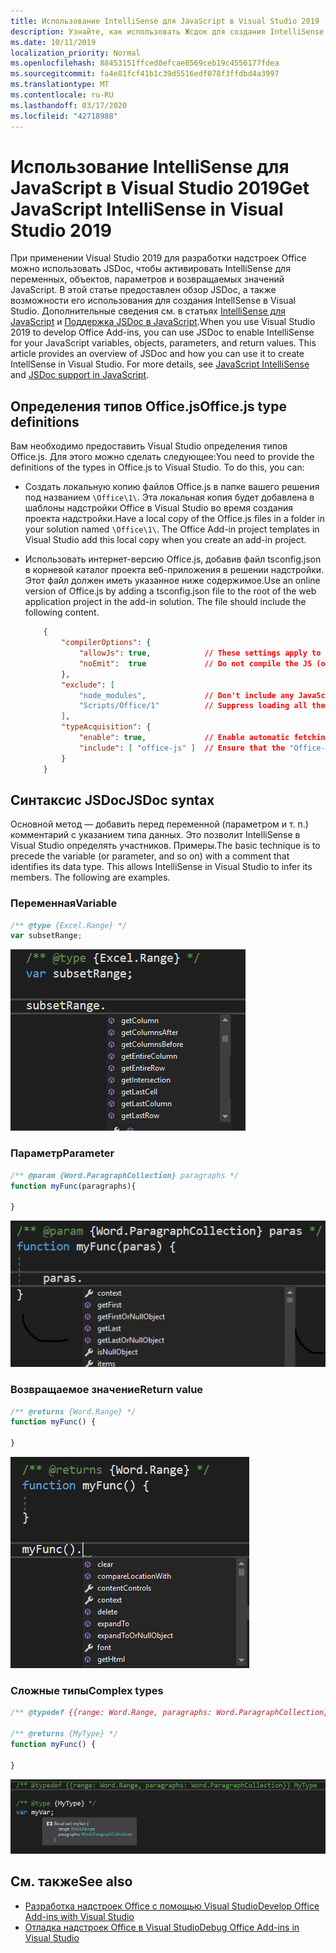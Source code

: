 ```yaml
---
title: Использование IntelliSense для JavaScript в Visual Studio 2019
description: Узнайте, как использовать Жсдок для создания IntelliSense для переменных JavaScript, объектов, параметров и возвращаемых значений.
ms.date: 10/11/2019
localization_priority: Normal
ms.openlocfilehash: 88453151ffced0efcae8569ceb19c4556177fdea
ms.sourcegitcommit: fa4e81fcf41b1c39d5516edf078f3ffdbd4a3997
ms.translationtype: MT
ms.contentlocale: ru-RU
ms.lasthandoff: 03/17/2020
ms.locfileid: "42718988"
---
```

# <a name="get-javascript-intellisense-in-visual-studio-2019"></a><span data-ttu-id="f9657-103">Использование IntelliSense для JavaScript в Visual Studio 2019</span><span class="sxs-lookup"><span data-stu-id="f9657-103">Get JavaScript IntelliSense in Visual Studio 2019</span></span>

<span data-ttu-id="f9657-p101">При применении Visual Studio 2019 для разработки надстроек Office можно использовать JSDoc, чтобы активировать IntelliSense для переменных, объектов, параметров и возвращаемых значений JavaScript. В этой статье предоставлен обзор JSDoc, а также возможности его использования для создания IntellSense в Visual Studio. Дополнительные сведения см. в статьях [IntelliSense для JavaScript](/visualstudio/ide/javascript-intellisense) и [Поддержка JSDoc в JavaScript](https://github.com/Microsoft/TypeScript/wiki/JsDoc-support-in-JavaScript).</span><span class="sxs-lookup"><span data-stu-id="f9657-p101">When you use Visual Studio 2019 to develop Office Add-ins, you can use JSDoc to enable IntelliSense for your JavaScript variables, objects, parameters, and return values. This article provides an overview of JSDoc and how you can use it to create IntellSense in Visual Studio. For more details, see [JavaScript IntelliSense](/visualstudio/ide/javascript-intellisense) and [JSDoc support in JavaScript](https://github.com/Microsoft/TypeScript/wiki/JsDoc-support-in-JavaScript).</span></span> 

## <a name="officejs-type-definitions"></a><span data-ttu-id="f9657-107">Определения типов Office.js</span><span class="sxs-lookup"><span data-stu-id="f9657-107">Office.js type definitions</span></span>

<span data-ttu-id="f9657-p102">Вам необходимо предоставить Visual Studio определения типов Office.js. Для этого можно сделать следующее:</span><span class="sxs-lookup"><span data-stu-id="f9657-p102">You need to provide the definitions of the types in Office.js to Visual Studio. To do this, you can:</span></span>

- <span data-ttu-id="f9657-p103">Создать локальную копию файлов Office.js в папке вашего решения под названием `\Office\1\`. Эта локальная копия будет добавлена в шаблоны надстройки Office в Visual Studio во время создания проекта надстройки.</span><span class="sxs-lookup"><span data-stu-id="f9657-p103">Have a local copy of the Office.js files in a folder in your solution named `\Office\1\`. The Office Add-in project templates in Visual Studio add this local copy when you create an add-in project.</span></span> 
- <span data-ttu-id="f9657-p104">Использовать интернет-версию Office.js, добавив файл tsconfig.json в корневой каталог проекта веб-приложения в решении надстройки. Этот файл должен иметь указанное ниже содержимое.</span><span class="sxs-lookup"><span data-stu-id="f9657-p104">Use an online version of Office.js by adding a tsconfig.json file to the root of the web application project in the add-in solution. The file should include the following content.</span></span>

    ```json
        {
            "compilerOptions": {
                "allowJs": true,            // These settings apply to JavaScript files also.
                "noEmit":  true             // Do not compile the JS (or TS) files in this project.
            },
            "exclude": [
                "node_modules",             // Don't include any JavaScript found under "node_modules".
                "Scripts/Office/1"          // Suppress loading all the JavaScript files from the Office NuGet package.
            ],
            "typeAcquisition": {
                "enable": true,             // Enable automatic fetching of type definitions for detected JavaScript libraries.
                "include": [ "office-js" ]  // Ensure that the "Office-js" type definition is fetched.
            }
        }
    ```

## <a name="jsdoc-syntax"></a><span data-ttu-id="f9657-114">Синтаксис JSDoc</span><span class="sxs-lookup"><span data-stu-id="f9657-114">JSDoc syntax</span></span>

<span data-ttu-id="f9657-p105">Основной метод — добавить перед переменной (параметром и т. п.) комментарий с указанием типа данных. Это позволит IntelliSense в Visual Studio определять участников. Примеры.</span><span class="sxs-lookup"><span data-stu-id="f9657-p105">The basic technique is to precede the variable (or parameter, and so on) with a comment that identifies its data type. This allows IntelliSense in Visual Studio to infer its members. The following are examples.</span></span>

### <a name="variable"></a><span data-ttu-id="f9657-118">Переменная</span><span class="sxs-lookup"><span data-stu-id="f9657-118">Variable</span></span>

```js
/** @type {Excel.Range} */
var subsetRange;
```
![IntelliSense — переменная](../images/intellisense-vs17-var.png)

### <a name="parameter"></a><span data-ttu-id="f9657-120">Параметр</span><span class="sxs-lookup"><span data-stu-id="f9657-120">Parameter</span></span>

```js
/** @param {Word.ParagraphCollection} paragraphs */
function myFunc(paragraphs){

}
```
![IntelliSense — параметр](../images/intellisense-vs17-param.png)

### <a name="return-value"></a><span data-ttu-id="f9657-122">Возвращаемое значение</span><span class="sxs-lookup"><span data-stu-id="f9657-122">Return value</span></span>

```js
/** @returns {Word.Range} */
function myFunc() {

}
```
![IntelliSense — возвращаемое значение](../images/intellisense-vs17-return.png)

### <a name="complex-types"></a><span data-ttu-id="f9657-124">Сложные типы</span><span class="sxs-lookup"><span data-stu-id="f9657-124">Complex types</span></span>

```js
/** @typedef {{range: Word.Range, paragraphs: Word.ParagraphCollection}} MyType

/** @returns {MyType} */
function myFunc() {

}
```
![IntelliSense — сложный тип](../images/intellisense-vs17-complex-type.png)

## <a name="see-also"></a><span data-ttu-id="f9657-126">См. также</span><span class="sxs-lookup"><span data-stu-id="f9657-126">See also</span></span>

- [<span data-ttu-id="f9657-127">Разработка надстроек Office с помощью Visual Studio</span><span class="sxs-lookup"><span data-stu-id="f9657-127">Develop Office Add-ins with Visual Studio</span></span>](develop-add-ins-visual-studio.md)
- [<span data-ttu-id="f9657-128">Отладка надстроек Office в Visual Studio</span><span class="sxs-lookup"><span data-stu-id="f9657-128">Debug Office Add-ins in Visual Studio</span></span>](debug-office-add-ins-in-visual-studio.md)

